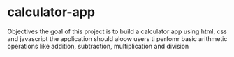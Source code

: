 # calculator-app

Objectives
the goal of this project is to build a calculator app using html, css and javascript
the application should aloow users ti perfomr basic arithmetic operations like addition, subtraction, multiplication and division
